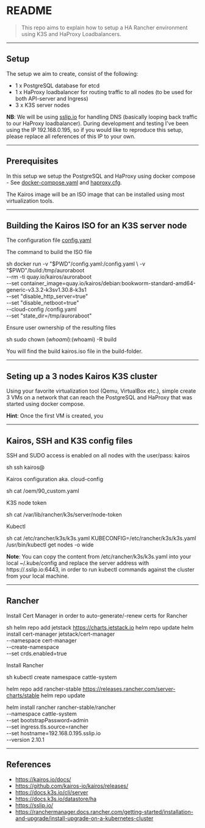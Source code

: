 # README

> This repo aims to explain how to setup a HA Rancher environment using K3S and HaProxy Loadbalancers.

---

## Setup

The setup we aim to create, consist of the following:

- 1 x PostgreSQL database for etcd
- 1 x HaProxy loadbalancer for routing traffic to all nodes (to be used for both API-server and Ingress)
- 3 x K3S server nodes

**NB**: We will be using [sslip.io](https://sslip.io) for handling DNS (basically looping back traffic to our HaProxy loadbalancer). During development and testing I've been using the IP 192.168.0.195, so if you would like to reproduce this setup, please replace all references of this IP to your own.

---

## Prerequisites

In this setup we setup the PostgreSQL and HaProxy using docker compose - See [docker-compose.yaml](docker-compose.yaml) and [haproxy.cfg](haproxy.cfg).

The Kairos image will be an ISO image that can be installed using most virtualization tools.

---

## Building the Kairos ISO for an K3S server node

The configuration file [config.yaml](config.yaml)

The command to build the ISO file

sh
docker run -v "$PWD"/config.yaml:/config.yaml \
                    -v "$PWD"/build:/tmp/auroraboot \
 --rm -ti quay.io/kairos/auroraboot \
 --set container_image=quay.io/kairos/debian:bookworm-standard-amd64-generic-v3.3.2-k3sv1.30.8-k3s1 \
 --set "disable_http_server=true" \
 --set "disable_netboot=true" \
 --cloud-config /config.yaml \
 --set "state_dir=/tmp/auroraboot"

Ensure user ownership of the resulting files

sh
sudo chown $(whoami):$(whoami) -R build

You will find the build kairos.iso file in the build-folder.

---

## Seting up a 3 nodes Kairos K3S cluster

Using your favorite virtualization tool (Qemu, VirtualBox etc.), simple create 3 VMs on a network that can reach the PostgreSQL and HaProxy that was started using docker compose.

**Hint**: Once the first VM is created, you

---

## Kairos, SSH and K3S config files

SSH and SUDO access is enabled on all nodes with the user/pass: kairos

sh
ssh kairos@<node-ip>

Kairos configuration aka. cloud-config

sh
cat /oem/90_custom.yaml

K3S node token

sh
cat /var/lib/rancher/k3s/server/node-token

Kubectl

sh
cat /etc/rancher/k3s/k3s.yaml
KUBECONFIG=/etc/rancher/k3s/k3s.yaml /usr/bin/kubectl get nodes -o wide

**Note**: You can copy the content from /etc/rancher/k3s/k3s.yaml into your local ~/.kube/config and replace the server address with https://<your haproxy ip-address>.sslip.io:6443, in order to run kubectl commands against the cluster from your local machine.

---

## Rancher

Install Cert Manager in order to auto-generate/-renew certs for Rancher

sh
helm repo add jetstack https://charts.jetstack.io
helm repo update
helm install cert-manager jetstack/cert-manager \
 --namespace cert-manager \
 --create-namespace \
 --set crds.enabled=true

Install Rancher

sh
kubectl create namespace cattle-system

helm repo add rancher-stable https://releases.rancher.com/server-charts/stable
helm repo update

helm install rancher rancher-stable/rancher \
 --namespace cattle-system \
 --set bootstrapPassword=admin \
 --set ingress.tls.source=rancher \
 --set hostname=192.168.0.195.sslip.io \
 --version 2.10.1

---

## References

- <https://kairos.io/docs/>
- <https://github.com/kairos-io/kairos/releases/>
- <https://docs.k3s.io/cli/server>
- <https://docs.k3s.io/datastore/ha>
- <https://sslip.io/>
- <https://ranchermanager.docs.rancher.com/getting-started/installation-and-upgrade/install-upgrade-on-a-kubernetes-cluster>

